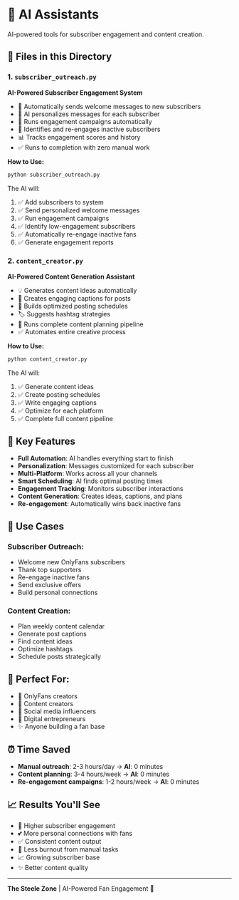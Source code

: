 # 🤖 AI Assistants

AI-powered tools for subscriber engagement and content creation.

## 📁 Files in this Directory

### 1. `subscriber_outreach.py`
**AI-Powered Subscriber Engagement System**

- 💌 Automatically sends welcome messages to new subscribers
- 🎯 AI personalizes messages for each subscriber
- 📧 Runs engagement campaigns automatically
- 🔄 Identifies and re-engages inactive subscribers
- 📊 Tracks engagement scores and history
- ✅ Runs to completion with zero manual work

**How to Use:**
```python
python subscriber_outreach.py
```

The AI will:
1. ✅ Add subscribers to system
2. ✅ Send personalized welcome messages
3. ✅ Run engagement campaigns
4. ✅ Identify low-engagement subscribers
5. ✅ Automatically re-engage inactive fans
6. ✅ Generate engagement reports

### 2. `content_creator.py`
**AI-Powered Content Generation Assistant**

- 💡 Generates content ideas automatically
- 📝 Creates engaging captions for posts
- 📅 Builds optimized posting schedules
- 🏷️ Suggests hashtag strategies
- 🎯 Runs complete content planning pipeline
- ✅ Automates entire creative process

**How to Use:**
```python
python content_creator.py
```

The AI will:
1. ✅ Generate content ideas
2. ✅ Create posting schedules
3. ✅ Write engaging captions
4. ✅ Optimize for each platform
5. ✅ Complete full content pipeline

## 🚀 Key Features

- **Full Automation**: AI handles everything start to finish
- **Personalization**: Messages customized for each subscriber
- **Multi-Platform**: Works across all your channels
- **Smart Scheduling**: AI finds optimal posting times
- **Engagement Tracking**: Monitors subscriber interactions
- **Content Generation**: Creates ideas, captions, and plans
- **Re-engagement**: Automatically wins back inactive fans

## 🎯 Use Cases

### Subscriber Outreach:
- Welcome new OnlyFans subscribers
- Thank top supporters
- Re-engage inactive fans
- Send exclusive offers
- Build personal connections

### Content Creation:
- Plan weekly content calendar
- Generate post captions
- Find content ideas
- Optimize hashtags
- Schedule posts strategically

## 💪 Perfect For:

- 💎 OnlyFans creators
- 📸 Content creators
- 🌟 Social media influencers
- 💼 Digital entrepreneurs
- ✨ Anyone building a fan base

## ⏰ Time Saved

- **Manual outreach**: 2-3 hours/day → **AI**: 0 minutes
- **Content planning**: 3-4 hours/week → **AI**: 0 minutes
- **Re-engagement campaigns**: 1-2 hours/week → **AI**: 0 minutes

## 📈 Results You'll See

- 🚀 Higher subscriber engagement
- 💕 More personal connections with fans
- ✅ Consistent content output
- 💪 Less burnout from manual tasks
- 📈 Growing subscriber base
- ✨ Better content quality

---

**The Steele Zone** | AI-Powered Fan Engagement 🤖
